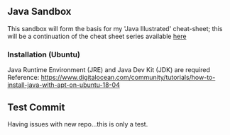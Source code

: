 ## Java Sandbox
This sandbox will form the basis for my 'Java Illustrated' cheat-sheet; this will be a continuation of the cheat sheet series available [here](https://richard-burd.github.io/portfolio/software#cheat-sheets-for-languages--frameworks)

### Installation (Ubuntu)
Java Runtime Environment (JRE) and Java Dev Kit (JDK) are required
Reference:
https://www.digitalocean.com/community/tutorials/how-to-install-java-with-apt-on-ubuntu-18-04

## Test Commit
Having issues with new repo...this is only a test.
